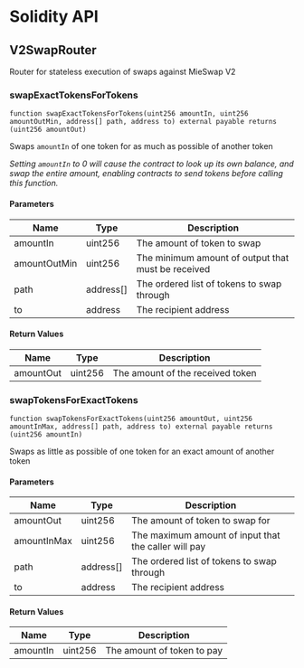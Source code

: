 # Solidity API

## V2SwapRouter

Router for stateless execution of swaps against MieSwap V2

### swapExactTokensForTokens

```solidity
function swapExactTokensForTokens(uint256 amountIn, uint256 amountOutMin, address[] path, address to) external payable returns (uint256 amountOut)
```

Swaps `amountIn` of one token for as much as possible of another token

_Setting `amountIn` to 0 will cause the contract to look up its own balance,
and swap the entire amount, enabling contracts to send tokens before calling this function._

#### Parameters

| Name         | Type      | Description                                        |
| ------------ | --------- | -------------------------------------------------- |
| amountIn     | uint256   | The amount of token to swap                        |
| amountOutMin | uint256   | The minimum amount of output that must be received |
| path         | address[] | The ordered list of tokens to swap through         |
| to           | address   | The recipient address                              |

#### Return Values

| Name      | Type    | Description                      |
| --------- | ------- | -------------------------------- |
| amountOut | uint256 | The amount of the received token |

### swapTokensForExactTokens

```solidity
function swapTokensForExactTokens(uint256 amountOut, uint256 amountInMax, address[] path, address to) external payable returns (uint256 amountIn)
```

Swaps as little as possible of one token for an exact amount of another token

#### Parameters

| Name        | Type      | Description                                          |
| ----------- | --------- | ---------------------------------------------------- |
| amountOut   | uint256   | The amount of token to swap for                      |
| amountInMax | uint256   | The maximum amount of input that the caller will pay |
| path        | address[] | The ordered list of tokens to swap through           |
| to          | address   | The recipient address                                |

#### Return Values

| Name     | Type    | Description                |
| -------- | ------- | -------------------------- |
| amountIn | uint256 | The amount of token to pay |
